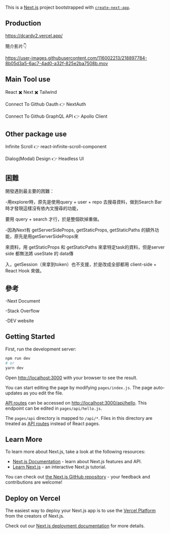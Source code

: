This is a [Next.js](https://nextjs.org/) project bootstrapped with [`create-next-app`](https://github.com/vercel/next.js/tree/canary/packages/create-next-app).

## Production 
https://dcardv2.vercel.app/

簡介影片👇

https://user-images.githubusercontent.com/116002213/218897784-8b05d3a5-6ac7-4ad0-a32f-825e2ba7508b.mov

## Main Tool use
React ✖️ Next ✖️ Tailwind

Connect To Github Oauth 👉 NextAuth

Connect To Github GraphQL API 👉 Apollo Client

## Other package use
Infinite Scroll 👉 react-infinite-scroll-component

Dialog(Modal) Design 👉 Headless UI

## 困難
開發遇到最主要的困難：

  -用explorer時，原先是使用query + user + repo 去搜尋資料，做到Search Bar時才發現這樣沒有依內文搜尋的功能，

要用 query + search 才行，於是整個砍掉重做。

  -因為Next有 getServerSideProps, getStaticProps, getStaticPaths 的額外功能，原先是用getServerSideProps來

來資料，用 getStaticProps 和 getStaticPaths 來拿特定task的資料，但是server side 都無法將 useState 的 data傳

入，getSession（來拿到token）也不支援，於是改成全部都用 client-side + React Hook 來做。

## 參考
-Next Document 

-Stack Overflow

-DEV website
  
## Getting Started

First, run the development server:

```bash
npm run dev
# or
yarn dev
```

Open [http://localhost:3000](http://localhost:3000) with your browser to see the result.

You can start editing the page by modifying `pages/index.js`. The page auto-updates as you edit the file.

[API routes](https://nextjs.org/docs/api-routes/introduction) can be accessed on [http://localhost:3000/api/hello](http://localhost:3000/api/hello). This endpoint can be edited in `pages/api/hello.js`.

The `pages/api` directory is mapped to `/api/*`. Files in this directory are treated as [API routes](https://nextjs.org/docs/api-routes/introduction) instead of React pages.

## Learn More

To learn more about Next.js, take a look at the following resources:

- [Next.js Documentation](https://nextjs.org/docs) - learn about Next.js features and API.
- [Learn Next.js](https://nextjs.org/learn) - an interactive Next.js tutorial.

You can check out [the Next.js GitHub repository](https://github.com/vercel/next.js/) - your feedback and contributions are welcome!

## Deploy on Vercel

The easiest way to deploy your Next.js app is to use the [Vercel Platform](https://vercel.com/new?utm_medium=default-template&filter=next.js&utm_source=create-next-app&utm_campaign=create-next-app-readme) from the creators of Next.js.

Check out our [Next.js deployment documentation](https://nextjs.org/docs/deployment) for more details.
